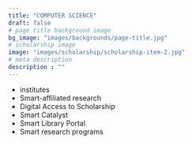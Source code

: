 ```yaml
---
title: "COMPUTER SCIENCE"
draft: false
# page title background image
bg_image: "images/backgrounds/page-title.jpg"
# scholarship image
image: "images/scholarship/scholarship-item-2.jpg"
# meta description
description : ""
---
```


* institutes
* Smart-affiliated research
* Digital Access to Scholarship
* Smart Catalyst
* Smart Library Portal
* Smart research programs
